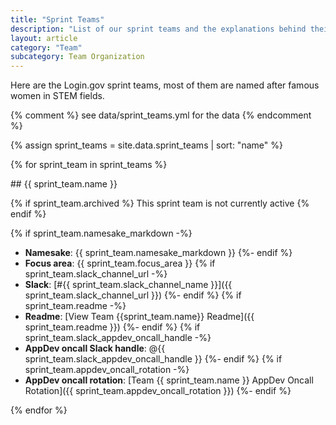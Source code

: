 ```yaml
---
title: "Sprint Teams"
description: "List of our sprint teams and the explanations behind their names"
layout: article
category: "Team"
subcategory: Team Organization
---
```


Here are the Login.gov sprint teams, most of them are named after famous women in STEM fields.

{% comment %}
see data/sprint_teams.yml for the data
{% endcomment %}

{% assign sprint_teams = site.data.sprint_teams | sort: "name" %}

{% for sprint_team in sprint_teams %}
<div markdown="1" class="{% if sprint_team.archived %}sprint-team--archived{% endif %}">
## {{ sprint_team.name }}

{% if sprint_team.archived %}
This sprint team is not currently active
{% endif %}

{% if sprint_team.namesake_markdown -%}
* **Namesake**: {{ sprint_team.namesake_markdown }}
{%- endif %}
* **Focus area**: {{ sprint_team.focus_area }}
{% if sprint_team.slack_channel_url -%}
* **Slack**: [#{{ sprint_team.slack_channel_name }}]({{ sprint_team.slack_channel_url }})
{%- endif %}
{% if sprint_team.readme -%}
* **Readme**: [View Team {{sprint_team.name}} Readme]({{ sprint_team.readme }})
{%- endif %}
{% if sprint_team.slack_appdev_oncall_handle -%}
* **AppDev oncall Slack handle**: @{{ sprint_team.slack_appdev_oncall_handle }}
{%- endif %}
{% if sprint_team.appdev_oncall_rotation -%}
* **AppDev oncall rotation**: [Team {{ sprint_team.name }} AppDev Oncall Rotation]({{ sprint_team.appdev_oncall_rotation }})
{%- endif %}
</div>
{% endfor %}
